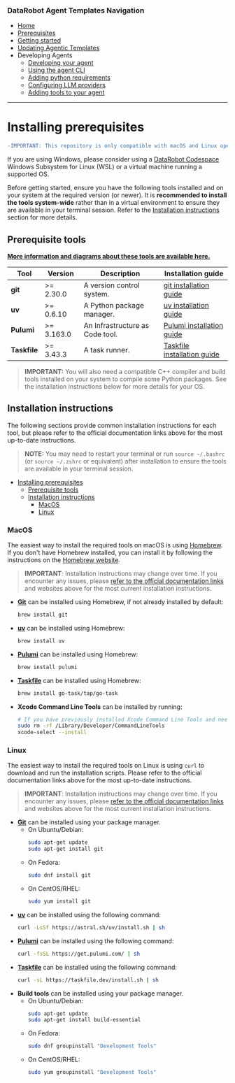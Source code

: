### DataRobot Agent Templates Navigation

- [Home](/README.md)
- [Prerequisites](/docs/getting-started-prerequisites.md)
- [Getting started](/docs/getting-started.md)
- [Updating Agentic Templates](/docs/getting-started-updating.md)
- Developing Agents
  - [Developing your agent](/docs/developing-agents.md)
  - [Using the agent CLI](/docs/developing-agents-cli.md)
  - [Adding python requirements](/docs/developing-agents-python-requirements.md)
  - [Configuring LLM providers](/docs/developing-agents-llm-providers.md)
  - [Adding tools to your agent](/docs/developing-agents-tools.md)
---

# Installing prerequisites

```diff
-IMPORTANT: This repository is only compatible with macOS and Linux operating systems.
```

If you are using Windows, please consider using a [DataRobot Codespace](https://docs.datarobot.com/en/docs/workbench/wb-notebook/codespaces/index.html) Windows Subsystem for Linux (WSL) or a virtual machine running a supported OS.

Before getting started, ensure you have the following tools installed and on your system at the required version (or newer).
It is **recommended to install the tools system-wide** rather than in a virtual environment to ensure they are available in your terminal session.
Refer to the [Installation instructions](#installation-instructions) section for more details.

## Prerequisite tools

**[More information and diagrams about these tools are available here.](/docs/uv-task-pulumi.md)**

| Tool         | Version    | Description                     | Installation guide                                                                      |
|--------------|------------|---------------------------------|-----------------------------------------------------------------------------------------|
| **git**      | >= 2.30.0  | A version control system.       | [git installation guide](https://git-scm.com/book/en/v2/Getting-Started-Installing-Git) |
| **uv**       | >= 0.6.10  | A Python package manager.       | [uv installation guide](https://docs.astral.sh/uv/getting-started/installation/)        |
| **Pulumi**   | >= 3.163.0 | An Infrastructure as Code tool. | [Pulumi installation guide](https://www.pulumi.com/docs/iac/download-install/)          |
| **Taskfile** | >= 3.43.3  | A task runner.                  | [Taskfile installation guide](https://taskfile.dev/docs/installation)                   |

> **IMPORTANT:** You will also need a compatible C++ compiler and build tools installed on your system to compile some
> Python packages. See the installation instructions below for more details for your OS.

## Installation instructions
The following sections provide common installation instructions for each tool, but please refer to the official documentation links above for the most up-to-date instructions.

> **NOTE:** You may need to restart your terminal or run `source ~/.bashrc` (or `source ~/.zshrc` or equivalent)
> after installation to ensure the tools are available in your terminal session.

- [Installing prerequisites](#installing-prerequisites)
  - [Prerequisite tools](#prerequisite-tools)
  - [Installation instructions](#installation-instructions)
    - [MacOS](#macos)
    - [Linux](#linux)

### MacOS
The easiest way to install the required tools on macOS is using [Homebrew](https://brew.sh/). If you don't have 
Homebrew installed, you can install it by following the instructions on the [Homebrew website](https://brew.sh/).

> **IMPORTANT**: Installation instructions may change over time. If you encounter any issues, please [refer to the
official documentation links](#prerequisite-tools) and websites above for the most current installation instructions.

- [**Git**](https://git-scm.com/book/en/v2/Getting-Started-Installing-Git) can be installed using Homebrew, if not
  already installed by default:
  ```bash
  brew install git
  ```
- [**uv**](https://docs.astral.sh/uv/getting-started/installation/) can be installed using Homebrew:
  ```bash
  brew install uv
  ```
- [**Pulumi**](https://www.pulumi.com/docs/iac/download-install/) can be installed using Homebrew:
  ```bash
  brew install pulumi
  ```
- [**Taskfile**](https://taskfile.dev/docs/installation) can be installed using Homebrew:
  ```bash
  brew install go-task/tap/go-task
  ```
- **Xcode Command Line Tools** can be installed by running:
  ```bash
  # If you have previously installed Xcode Command Line Tools and need to reinstall or update them, you can run:
  sudo rm -rf /Library/Developer/CommandLineTools
  xcode-select --install
  ```
  
### Linux
The easiest way to install the required tools on Linux is using `curl` to download and run the installation scripts.
Please refer to the official documentation links above for the most up-to-date instructions.

> **IMPORTANT**: Installation instructions may change over time. If you encounter any issues, please [refer to the
official documentation links](#prerequisite-tools) and websites above for the most current installation instructions.

- [**Git**](https://git-scm.com/book/en/v2/Getting-Started-Installing-Git) can be installed using your package manager.
  - On Ubuntu/Debian:
    ```bash
    sudo apt-get update
    sudo apt-get install git
    ```
  - On Fedora:
    ```bash
    sudo dnf install git
    ```
  - On CentOS/RHEL:
    ```bash
    sudo yum install git
    ```
- [**uv**](https://docs.astral.sh/uv/getting-started/installation/) can be installed using the following command:
  ```bash
  curl -LsSf https://astral.sh/uv/install.sh | sh
  ```
- [**Pulumi**](https://www.pulumi.com/docs/iac/download-install/) can be installed using the following command:
  ```bash
  curl -fsSL https://get.pulumi.com/ | sh
  ```
- [**Taskfile**](https://taskfile.dev/docs/installation) can be installed using the following command:
  ```bash
  curl -sL https://taskfile.dev/install.sh | sh
  ```
- **Build tools** can be installed using your package manager.
  - On Ubuntu/Debian:
    ```bash
    sudo apt-get update
    sudo apt-get install build-essential
    ```
  - On Fedora:
    ```bash
    sudo dnf groupinstall "Development Tools"
    ```
  - On CentOS/RHEL:
    ```bash
    sudo yum groupinstall "Development Tools"
    ```
